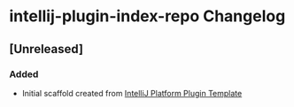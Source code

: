<!-- Keep a Changelog guide -> https://keepachangelog.com -->

# intellij-plugin-index-repo Changelog

## [Unreleased]
### Added
- Initial scaffold created from [IntelliJ Platform Plugin Template](https://github.com/JetBrains/intellij-platform-plugin-template)
